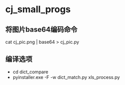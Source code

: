 # cj_small_progs

## 将图片base64编码命令 
cat cj_pic.png | base64 > cj_pic.py 

## 编译选项
- cd dict_compare
- pyinstaller.exe -F -w  dict_match.py xls_process.py
